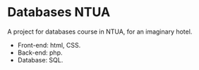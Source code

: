 # Databases NTUA
A project for databases course in NTUA, for an imaginary hotel.

* Front-end: html, CSS.
* Back-end: php.
* Database: SQL.
